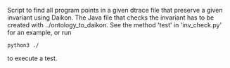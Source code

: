 Script to find all program points in a given dtrace file that preserve a given invariant using Daikon. The Java file that checks the invariant has to be created with ../ontology_to_daikon. See the method 'test' in 'inv_check.py' for an example, or run

    python3 ./

to execute a test.
